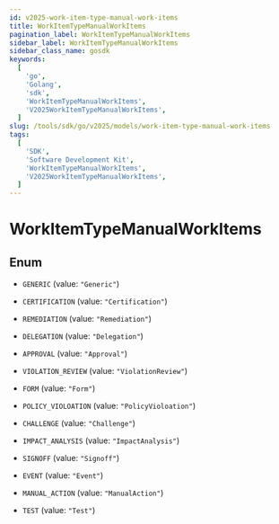 ```yaml
---
id: v2025-work-item-type-manual-work-items
title: WorkItemTypeManualWorkItems
pagination_label: WorkItemTypeManualWorkItems
sidebar_label: WorkItemTypeManualWorkItems
sidebar_class_name: gosdk
keywords:
  [
    'go',
    'Golang',
    'sdk',
    'WorkItemTypeManualWorkItems',
    'V2025WorkItemTypeManualWorkItems',
  ]
slug: /tools/sdk/go/v2025/models/work-item-type-manual-work-items
tags:
  [
    'SDK',
    'Software Development Kit',
    'WorkItemTypeManualWorkItems',
    'V2025WorkItemTypeManualWorkItems',
  ]
---
```


# WorkItemTypeManualWorkItems

## Enum

- `GENERIC` (value: `"Generic"`)

- `CERTIFICATION` (value: `"Certification"`)

- `REMEDIATION` (value: `"Remediation"`)

- `DELEGATION` (value: `"Delegation"`)

- `APPROVAL` (value: `"Approval"`)

- `VIOLATION_REVIEW` (value: `"ViolationReview"`)

- `FORM` (value: `"Form"`)

- `POLICY_VIOLOATION` (value: `"PolicyVioloation"`)

- `CHALLENGE` (value: `"Challenge"`)

- `IMPACT_ANALYSIS` (value: `"ImpactAnalysis"`)

- `SIGNOFF` (value: `"Signoff"`)

- `EVENT` (value: `"Event"`)

- `MANUAL_ACTION` (value: `"ManualAction"`)

- `TEST` (value: `"Test"`)
